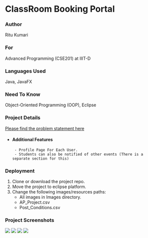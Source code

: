 # ClassRoom Booking Portal

### Author
Ritu Kumari
### For
Advanced Programming (CSE201) at IIIT-D

### Languages Used
Java, JavaFX

### Need To Know
Object-Oriented Programming (OOP), Eclipse

### Project Details
[Please find the problem statement here](approjectoption-1-classroomroombookingsystem_14067.pdf)
- #### Additional Features
       - Profile Page For Each User.
       - Students can also be notified of other events (There is a separate section for this)

### Deployment
1. Clone or download the project repo.
2. Move the project to eclipse platform.
3. Change the following images/resources paths:
   - All images in Images directory.
   - AP_Project.csv
   - Post_Conditions.csv

### Project Screenshots
![](https://github.com/28Ritu/Classroom-Booking-System/blob/master/Images/Screenshot%20from%202017-12-24%2012:29:39.png)
![](https://github.com/28Ritu/Classroom-Booking-System/blob/master/Images/Screenshot%20from%202017-12-24%2012:29:47.png)
![](https://github.com/28Ritu/Classroom-Booking-System/blob/master/Images/Screenshot%20from%202017-12-24%2012:29:57.png)
![](https://github.com/28Ritu/Classroom-Booking-System/blob/master/Images/Screenshot%20from%202017-12-24%2012:30:24.png)
